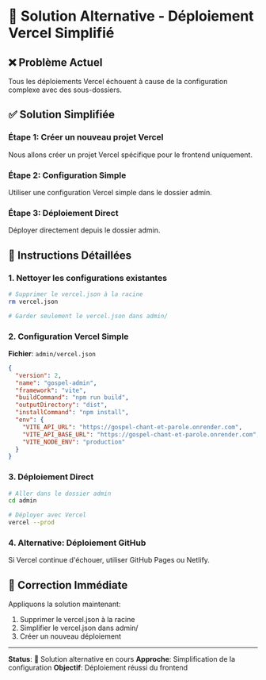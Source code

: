 # 🚀 Solution Alternative - Déploiement Vercel Simplifié

## ❌ Problème Actuel
Tous les déploiements Vercel échouent à cause de la configuration complexe avec des sous-dossiers.

## ✅ Solution Simplifiée

### Étape 1: Créer un nouveau projet Vercel
Nous allons créer un projet Vercel spécifique pour le frontend uniquement.

### Étape 2: Configuration Simple
Utiliser une configuration Vercel simple dans le dossier admin.

### Étape 3: Déploiement Direct
Déployer directement depuis le dossier admin.

## 📝 Instructions Détaillées

### 1. Nettoyer les configurations existantes
```bash
# Supprimer le vercel.json à la racine
rm vercel.json

# Garder seulement le vercel.json dans admin/
```

### 2. Configuration Vercel Simple
**Fichier**: `admin/vercel.json`
```json
{
  "version": 2,
  "name": "gospel-admin",
  "framework": "vite",
  "buildCommand": "npm run build",
  "outputDirectory": "dist",
  "installCommand": "npm install",
  "env": {
    "VITE_API_URL": "https://gospel-chant-et-parole.onrender.com",
    "VITE_API_BASE_URL": "https://gospel-chant-et-parole.onrender.com",
    "VITE_NODE_ENV": "production"
  }
}
```

### 3. Déploiement Direct
```bash
# Aller dans le dossier admin
cd admin

# Déployer avec Vercel
vercel --prod
```

### 4. Alternative: Déploiement GitHub
Si Vercel continue d'échouer, utiliser GitHub Pages ou Netlify.

## 🔧 Correction Immédiate

Appliquons la solution maintenant:

1. Supprimer le vercel.json à la racine
2. Simplifier le vercel.json dans admin/
3. Créer un nouveau déploiement

---

**Status**: 🔄 Solution alternative en cours
**Approche**: Simplification de la configuration
**Objectif**: Déploiement réussi du frontend
